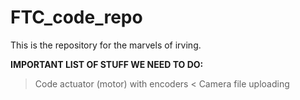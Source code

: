 # FTC_code_repo
This is the repository for the marvels of irving. 


**IMPORTANT LIST OF STUFF WE NEED TO DO:**

> Code actuator (motor) with encoders <
> Camera file uploading
